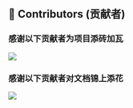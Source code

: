 ﻿---
home: true
heroImage: /icon.png
heroHeight: 800
heroText: WebApiClient
tagline: 高性能高可扩展性的声明式http客户端库
actions:
  - text: 快速开始 💡
    link: /guide/
    type: primary
  - text: Nuget安装
    link: /reference/nuget
    type: default
  - text: 旧版文档
    link: /old/
    type: default
  - text: 支持我们
    link: /reference/donate
    type: default
features:
  - title: 语义化声明
    details: ⛳ 客户端的开发，只需语义化的声明接口
  - title: 多样序列化
    details: 🛠 支持json、xml、form等序列化和其它自定义序列化方式
  - title: 裁剪与AOT
    details: 🤖 支持.NET8的代码完全裁剪和AOT发布。
  - title: 面向切面
    details: 🎉 支持多种拦截器、过滤器、日志、重试、缓存自定义等功能
  - title: 语法分析
    details: 🤔 提供接口声明的语法分析与提示，帮助开发者声明接口时避免使用不当的语法
  - title: 快速接入
    details: 🔒 支持OAuth2与token管理扩展包，方便实现身份认证和授权
  - title: 自动代码
    details: 💻 支持将本地或远程OpenApi文档解析生成WebApiClientCore接口代码的dotnet tool，简化接口声明的工作量
  - title: 性能强劲
    details: 🚀 在BenchmarkDotNet中，各种请求下性能和分配2.X倍领先于同类产品Refit  
footer: MIT Licensed | Copyright © WebApiClient.
---
## 👯 Contributors (贡献者)

### 感谢以下贡献者为项目添砖加瓦

<a href="https://contributors-img.web.app/image?repo=dotnetcore/WebApiClient">
  <img src="https://contributors-img.web.app/image?repo=dotnetcore/WebApiClient" />
</a>

### 感谢以下贡献者对文档锦上添花

<a href="https://contributors-img.web.app/image?repo=WebApiClient/WebApiClientWiki">
  <img src="https://contributors-img.web.app/image?repo=WebApiClient/WebApiClientWiki" />
</a>
